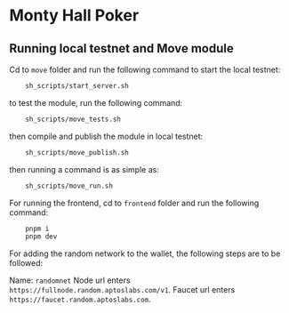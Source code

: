 # Monty Hall Poker


## Running local testnet and Move module
Cd to `move` folder and run the following command to start the local testnet:
```bash
    sh_scripts/start_server.sh
```

to test the module, run the following command:
```bash
    sh_scripts/move_tests.sh
```

then compile and publish the module in local testnet:
```bash
    sh_scripts/move_publish.sh
```

then running a command is as simple as:
```bash
    sh_scripts/move_run.sh
```

For running the frontend, cd to `frontend` folder and run the following command:
```bash
    pnpm i
    pnpm dev
```

For adding the random network to the wallet, the following steps are to be followed:

Name: `randomnet`
Node url enters `https://fullnode.random.aptoslabs.com/v1`.
Faucet url enters `https://faucet.random.aptoslabs.com`.
